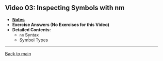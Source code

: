 ## Video 03: Inspecting Symbols with nm

- **[Notes](notes.md)**
- **Exercise Answers (No Exercises for this Video)**
- **Detailed Contents:**
  - ```nm``` Syntax
  - Symbol Types

---
 
[Back to main](https://github.com/rot0xd/SecurityTube/blob/master/SGDE/README.md)
